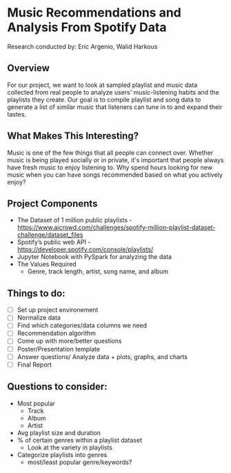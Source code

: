 # Music Recommendations and Analysis From Spotify Data

Research conducted by: Eric Argenio, Walid Harkous

## Overview
For our project, we want to look at sampled playlist and music data collected from real people to analyze users’ music-listening habits and the playlists they create. Our goal is to compile playlist and song data to generate a list of similar music that listeners can tune in to and expand their tastes. 

## What Makes This Interesting?
Music is one of the few things that all people can connect over. Whether music is being played socially or in private, it's important that people always have fresh music to enjoy listening to. Why spend hours looking for new music when you can have songs recommended based on what you actively enjoy?

## Project Components
- The Dataset of 1 million public playlists - https://www.aicrowd.com/challenges/spotify-million-playlist-dataset-challenge/dataset_files
- Spotify’s public web API - https://developer.spotify.com/console/playlists/
- Jupyter Notebook with PySpark for analyzing the data
- The Values Required 
  - Genre, track length, artist, song name, and album

## Things to do:
- [ ] Set up project environement
- [ ] Normalize data
- [ ] Find which categories/data columns we need 
- [ ] Recommendation algorithm
- [ ] Come up with more/better questions
- [ ] Poster/Presentation template
- [ ] Answer questions/ Analyze data + plots, graphs, and charts
- [ ] Final Report

## Questions to consider:

- Most popular 
  - Track
  - Album
  - Artist
- Avg playlist size and duration
- % of certain genres within a playlist dataset
  - Look at the variety in playlists
- Categorize playlists into genres
  - most/least popular genre/keywords?

